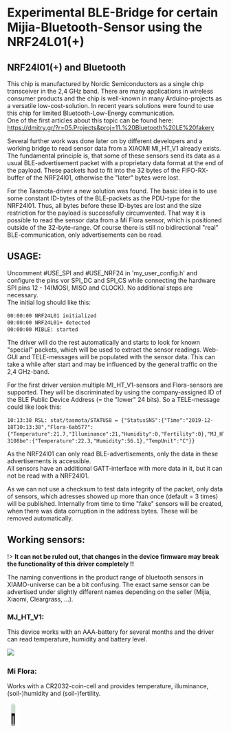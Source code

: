 # Experimental BLE-Bridge for certain Mijia-Bluetooth-Sensor using the NRF24L01(+)

## NRF24l01(+) and Bluetooth
  
This chip is manufactured by Nordic Semiconductors as a single chip transceiver in the 2,4 GHz band. There are many applications in wireless consumer products and the chip is well-known in many Arduino-projects as a versatile low-cost-solution.
In recent years solutions were found to use this chip for limited Bluetooth-Low-Energy communication.  
One of the first articles about this topic can be found here:  
https://dmitry.gr/?r=05.Projects&proj=11.%20Bluetooth%20LE%20fakery  
  
Several further work was done later on by different developers and a working bridge to read sensor data from a XIAOMI MI_HT_V1 already exists.
The fundamental principle is, that some of these sensors send its data as a usual BLE-advertisement packet with a proprietary data format at the end of the payload. These packets had to fit into the 32 bytes of the FIFO-RX-buffer of the NRF24l01, otherwise the "later" bytes were lost.  

For the Tasmota-driver a new solution was found. 
The basic idea is to use some constant ID-bytes of the BLE-packets as the PDU-type for the NRF24l01. 
Thus, all bytes before these ID-bytes are lost and the size restriction for the payload is successfully circumvented. 
That way it is possible to read the sensor data from a Mi Flora sensor, which is positioned outside of the 32-byte-range.
Of course there is still no bidirectional "real" BLE-communication, only advertisements can be read.

## USAGE:
Uncomment #USE_SPI and #USE_NRF24 in 'my_user_config.h' and configure the pins vor SPI_DC and SPI_CS while connecting the hardware SPI pins 12 - 14(MOSI, MISO and CLOCK). 
No additional steps are necessary.  
The initial log should like this:  
  
```  
00:00:00 NRF24L01 initialized  
00:00:00 NRF24L01+ detected  
00:00:00 MIBLE: started  
```  
  
The driver will do the rest automatically and starts to look for known "special" packets, which will be used to extract the sensor readings.
Web-GUI and TELE-messages will be populated with the sensor data.  This can take a while after start and may be influenced by the general traffic on the 2,4 GHz-band.  

For the first driver versíon multiple MI_HT_V1-sensors and Flora-sensors are supported. They will be discriminated by using the company-assigned ID of the BLE Public Device Address (= the "lower" 24 bits). So a TELE-message could like look this:  
  
```
10:13:38 RSL: stat/tasmota/STATUS8 = {"StatusSNS":{"Time":"2019-12-18T10:13:38","Flora-6ab577":{"Temperature":21.7,"Illuminance":21,"Humidity":0,"Fertility":0},"MJ_HT_V1-3108be":{"Temperature":22.3,"Humidity":56.1},"TempUnit":"C"}}
```
  
As the NRF24l01 can only read BLE-advertisements, only the data in these advertisements is accessible.  
All sensors have an additional GATT-interface with more data in it, but it can not be read with a NRF24l01. 
  
As we can not use a checksum to test data integrity of the packet, only data of sensors, which adresses showed up more than once (default = 3 times) will be published. 
Internally from time to time "fake" sensors will be created, when there was data corruption in the address bytes.  These will be removed automatically.  
  
## Working sensors:

!> **It can not be ruled out, that changes in the device firmware may break the functionality of this driver completely !!**  

The naming conventions in the product range of bluetooth sensors in XIAMO-universe can be a bit confusing. The exact same sensor can be advertised under slightly different names depending on the seller (Mijia, Xiaomi, Cleargrass, ...).
  
### MJ_HT_V1:  
This device works with an AAA-battery for several months and the driver can read temperature, humidity and battery level.  
  
<img src="https://github.com/tasmota/docs/blob/master/_media/peripherals/mj_ht_v1.png?raw=true" style="width:30px"></img>
  
  
### Mi Flora:  
Works with a CR2032-coin-cell and provides temperature, illuminance, (soil-)humidity and (soil-)fertility.  
  
<img src="https://github.com/tasmota/docs/blob/master/_media/peripherals/miflora.png?raw=true" style="width:30px"></img>  
  
  

